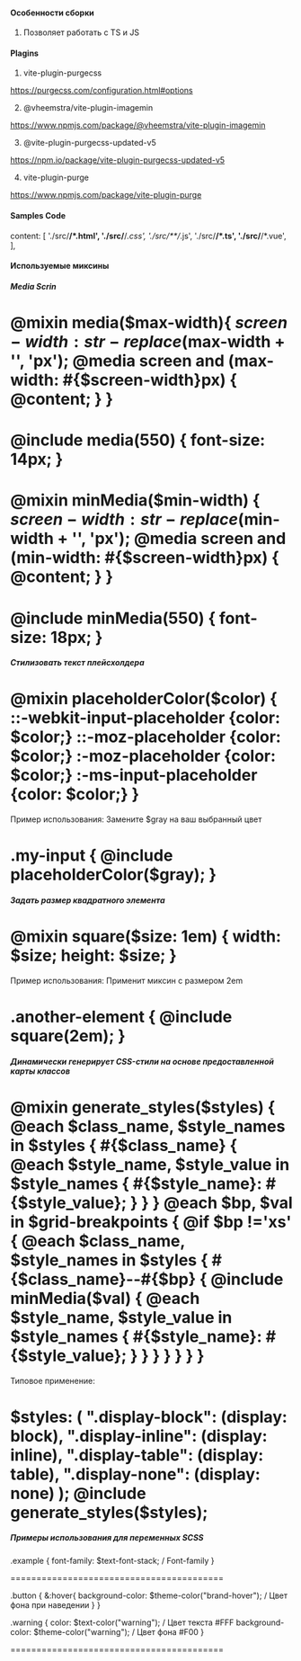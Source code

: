 #### Особенности сборки

1. Позволяет работать с TS и JS

#### Plagins

1. vite-plugin-purgecss

https://purgecss.com/configuration.html#options

2. @vheemstra/vite-plugin-imagemin

https://www.npmjs.com/package/@vheemstra/vite-plugin-imagemin

3. @vite-plugin-purgecss-updated-v5

https://npm.io/package/vite-plugin-purgecss-updated-v5

4. vite-plugin-purge

https://www.npmjs.com/package/vite-plugin-purge

#### Samples Code

content: [
'./src/**/*.html',
'./src/**/*.css',
'./src/**/*.js',
'./src/**/*.ts',
'./src/**/*.vue',
],

#### Используемые миксины

##### Media Scrin

@mixin media($max-width){
  $screen-width: str-replace($max-width + '', 'px');
@media screen and (max-width: #{$screen-width}px) {
@content;
}
}
========================================
@include media(550) {
font-size: 14px;
}
========================================

@mixin minMedia($min-width) {
  $screen-width: str-replace($min-width + '', 'px');
@media screen and (min-width: #{$screen-width}px) {
@content;
}
}
========================================
@include minMedia(550) {
font-size: 18px;
}
========================================

##### Cтилизовать текст плейсхолдера

@mixin placeholderColor($color) {
::-webkit-input-placeholder {color: $color;}
::-moz-placeholder {color: $color;}
:-moz-placeholder {color: $color;}
:-ms-input-placeholder {color: $color;}
}
=========================================
Пример использования: Замените $gray на ваш выбранный цвет

.my-input {
@include placeholderColor($gray);
}
=========================================

##### Задать размер квадратного элемента

@mixin square($size: 1em) {
width: $size;
height: $size;
}
=========================================
Пример использования: Применит миксин с размером 2em

.another-element {
@include square(2em);
}
=========================================

##### Динамически генерирует CSS-стили на основе предоставленной карты классов

@mixin generate_styles($styles) {
  @each $class_name, $style_names in $styles {
    #{$class_name} {
@each $style_name, $style_value in $style_names {
        #{$style_name}: #{$style_value};
      }
    }
  }
  @each $bp, $val in $grid-breakpoints {
    @if $bp !='xs' {
      @each $class_name, $style_names in $styles {
        #{$class_name}--#{$bp} {
          @include minMedia($val) {
@each $style_name, $style_value in $style_names {
              #{$style_name}: #{$style_value};
}
}
}
}
}
}
}
=========================================
Типовое применение:

$styles: (
".display-block": (display: block),
".display-inline": (display: inline),
".display-table": (display: table),
".display-none": (display: none)
);
@include generate_styles($styles);
=========================================

##### Примеры использования для переменных SCSS

.example {
font-family: $text-font-stack; / Font-family
}

=========================================

.button {
&:hover{
background-color: $theme-color("brand-hover"); / Цвет фона при наведении
}
}

.warning {
color: $text-color("warning"); / Цвет текста #FFF
background-color: $theme-color("warning"); / Цвет фона #F00
}

=========================================
